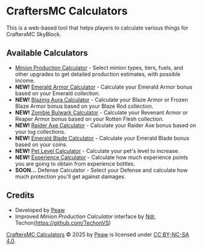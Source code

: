 # CraftersMC Calculators
This is a web-based tool that helps players to calculate various things for CraftersMC SkyBlock.

## Available Calculators
- [Minion Production Calculator](https://peawies.github.io/CraftersMC-Calculators/calculators/minionProduction/minionProduction.html) - Select minion types, tiers, fuels, and other upgrades to get detailed production estimates, with possible income.
- **NEW!** [Emerald Armor Calculator](https://peawies.github.io/CraftersMC-Calculators/calculators/emeraldArmor.html) - Calculate your Emerald Armor bonus based on your Emerald collection.
- **NEW!** [Blazing Aura Calculator](https://peawies.github.io/CraftersMC-Calculators/calculators/blazingAura.html) - Calculate your Blaze Armor or Frozen Blaze Armor bonus based on your Blaze Rod collection.
- **NEW!** [Zombie Bulwark Calculator](https://peawies.github.io/CraftersMC-Calculators/calculators/zombieBulwark.html) - Calculate your Revenant Armor or Reaper Armor bonus based on your Rotten Flesh collection.
- **NEW!** [Raider Axe Calculator](https://peawies.github.io/CraftersMC-Calculators/calculators/raiderAxe.html) - Calculate your Raider Axe bonus based on your log collections.
- **NEW!** [Emerald Blade Calculator](https://peawies.github.io/CraftersMC-Calculators/calculators/emeraldBlade.html) - Calculate your Emerald Blade bonus based on your coins.
- **NEW!** [Pet Level Calculator](https://peawies.github.io/CraftersMC-Calculators/calculators/petLevel.html) - Calculate your pet's level to increase.
- **NEW!** [Experience Calculator](https://peawies.github.io/CraftersMC-Calculators/calculators/experience.html) - Calculate how much experience points you are going to obtain from experience bottles.
- **SOON...** Defense Calculator - Select your Defense and calculate how much protection you'll get against damages.

## Credits
- Developed by [Peaw](https://github.com/Peawies)
- Improved *Minion Production Calculator* interface by [Ndr](https://github.com/notndricim), Techon(https://github.com/TechonVS)

[CraftersMC Calculators](https://github.com/Peawies/CraftersMC-Calculators) © 2025 by [Peaw](https://github.com/Peawies) is licensed under [CC BY-NC-SA 4.0](https://creativecommons.org/licenses/by-nc-sa/4.0/?ref=chooser-v1).
